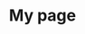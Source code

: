 ---
title: My page
type: landing

sections:
  - block: portfolio
    id: activity
    content:
        title: Activities
        subtitle: 
        # text: Add any **markdown** formatted content here - text, images, videos, galleries - and even HTML code!
        filters:
            # Folders to display content from
            folders:
            - project
            # Only show content with these tags
            tags: []
            # Exclude content with these tags
            exclude_tags: []
            # Which Hugo page kinds to show (https://gohugo.io/templates/section-templates/#page-kinds)
            kinds:
            - page
        # Field to sort by, such as Date or Title
        sort_by: 'tag'
        sort_ascending: false
        # Default portfolio filter button
        # 0 corresponds to the first button below and so on
        # For example, 0 will default to showing all content as the first button below shows content with *any* tag
        default_button_index: 0
        # Filter button toolbar (optional).
        # Add or remove as many buttons as you like.
        # To show all content, set `tag` to "*".
        # To filter by a specific tag, set `tag` to an existing tag name.
        # To remove the button toolbar, delete the entire `buttons` block.
        buttons:
        - name: All
          tag: '*'
        - name: ALPS (ALgorithm & Programming Study group) 부회장
          tag: club
          link: 'https://sites.google.com/view/jbnu-alps'
        - name: HRC (우수학생 기숙형대학) 선발, 활동
          tag: club
        - name: 2차년도 MIT&&Harvard Scientist Online Program & 2차년도 Harvard Medical School Bio-Science Online Program 참여
          tag: activity
        - name: 2022 동계 자기설계 도전활동 공모전 참여
          tag: activity
        - name: AUEA 교환학생 파견 @ Malaysia UM
          tag: activity
          description: 해외교환학습, 해외인턴십과정 (23-1학기)
        - name: 각종 교육, 특강, 캠프 참여
          description : 딥러닝 컴퓨터비전 교육, 파이썬 인공지능 코딩 특강, 
          tag: education
        - name: 2023년 동계 빅데이터 캠프 [딥러닝의 세계, 머신러닝의 미래] 참여, 수상
          description: AWS 실습 교육 및 딥레이서 경진대회 참여, 동상 수상
          tag: awards
        - name: 침해사고 대응훈련 스피어피싱 대응 기본, 심화 교육
          description: 2023 실전형 사이버훈련장 KISA
          tag: education
        - name: 2023 TBM 창업캠프 참여
          description: 식재료 주의자들을 위한 식재료 분석 어플 개발
          tag: activity


        design:
        # See Page Builder docs for all section customization options.
        # Choose how many columns the section has. Valid values: '1' or '2'.
        columns: '1'
        # Choose a listing view
        view: showcase
        # For Showcase view, flip alternate rows?
        flip_alt_rows: true

---